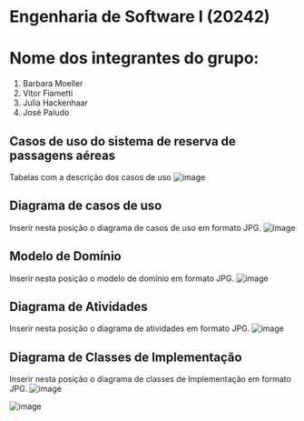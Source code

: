 # Engenharia de Software I (20242)
# Nome dos integrantes do grupo:
1) Barbara Moeller
2) Vitor Fiametti
3) Julia Hackenhaar
4) José Paludo

## Casos de uso do sistema de reserva de passagens aéreas
Tabelas com a descrição dos casos de uso
![image](https://github.com/user-attachments/assets/41c6f615-98e4-44f5-8d5e-d22480685385)

## Diagrama de casos de uso
Inserir nesta posição o diagrama de casos de uso em formato JPG.
![image](https://github.com/user-attachments/assets/c5d06f7e-5ebf-4514-92a8-298d01401226)

## Modelo de Domínio
Inserir nesta posição o modelo de domínio em formato JPG.
![image](https://github.com/user-attachments/assets/52fb0710-b1e1-4c2d-bd71-c4e09b8535fd)

## Diagrama de Atividades
Inserir nesta posição o diagrama de atividades em formato JPG.
![image](https://github.com/user-attachments/assets/e18391d4-530b-4012-9952-1f0357782732)

## Diagrama de Classes de Implementação
 Inserir nesta posição o diagrama de classes de Implementação em formato JPG.
![image](https://github.com/user-attachments/assets/501e4f67-2f1e-402b-b54e-44956731630a)

![image](https://github.com/user-attachments/assets/9041d4c8-7ec5-47c7-a285-ebd9906ca79e)
